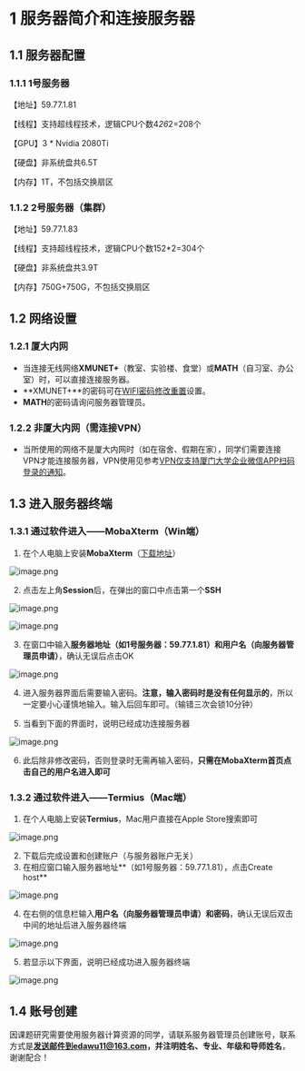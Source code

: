 # 1 服务器简介和连接服务器
## 1.1 服务器配置
### 1.1.1 1号服务器
【地址】59.77.1.81

【线程】支持超线程技术，逻辑CPU个数4*26*2=208个

【GPU】3 * Nvidia 2080Ti

【硬盘】非系统盘共6.5T

【内存】1T，不包括交换扇区
### 1.1.2 2号服务器（集群）
【地址】59.77.1.83

【线程】支持超线程技术，逻辑CPU个数152*2=304个

【硬盘】非系统盘共3.9T

【内存】750G+750G，不包括交换扇区
## 1.2 网络设置
### 1.2.1 厦大内网

- 当连接无线网络**XMUNET+**（教室、实验楼、食堂）或**MATH**（自习室、办公室）时，可以直接连接服务器。
- **XMUNET+**的密码可在[WIFI密码修改重置](http://pass.xmu.edu.cn/)设置。
- **MATH**的密码请询问服务器管理员。
### 1.2.2 非厦大内网（需连接VPN）

- 当所使用的网络不是厦大内网时（如在宿舍、假期在家），同学们需要连接VPN才能连接服务器，VPN使用见参考[VPN仅支持厦门大学企业微信APP扫码登录的通知](https://open.work.weixin.qq.com/wwopen/mpnews?mixuin=zdCnDQAABwB7HS1PAAAUAA&mfid=WW0305-MbyB5QAABwCBWYpWLBj5NAwUdgs65&idx=0&sn=60fa72b001663906c6da6a7a59e3b335)。
## 1.3 进入服务器终端
### 1.3.1 通过软件进入——MobaXterm（Win端）

1. 在个人电脑上安装**MobaXterm**（[下载地址](https://mobaxterm.mobatek.net/download.html)）

![image.png](image/1/1.1.png)

2. 点击左上角**Session**后，在弹出的窗口中点击第一个**SSH**

![image.png](image/1/1.2.png)

![image.png](image/1/1.3.png)

3. 在窗口中输入**服务器地址（如1号服务器：59.77.1.81）**和**用户名（向服务器管理员申请）**，确认无误后点击OK

![image.png](image/1/1.4.png)

4. 进入服务器界面后需要输入密码。**注意，输入密码时是没有任何显示的**，所以一定要小心谨慎地输入。输入后回车即可。（输错三次会锁10分钟）

5. 当看到下面的界面时，说明已经成功连接服务器

![image.png](image/1/1.5.png)

6. 此后除非修改密码，否则登录时无需再输入密码，**只需在MobaXterm首页点击自己的用户名进入即可**



### 1.3.2 通过软件进入——Termius（Mac端）

1. 在个人电脑上安装**Termius**，Mac用户直接在Apple Store搜索即可

![image.png](image/1/1.6.png)

2. 下载后完成设置和创建账户（与服务器账户无关）
3. 在相应窗口输入服务器地址**（如1号服务器：59.77.1.81），点击Create host**

![image.png](image/1/1.7.png)

4. 在右侧的信息栏输入**用户名（向服务器管理员申请）和密码**，确认无误后双击中间的地址后进入服务器终端

![image.png](image/1/1.8.png)

5. 若显示以下界面，说明已经成功进入服务器终端

![image.png](image/1/1.9.png)

## 1.4 账号创建

因课题研究需要使用服务器计算资源的同学，请联系服务器管理员创建账号，联系方式是**发送邮件到edawu11@163.com，并注明姓名、专业、年级和导师姓名**，谢谢配合！